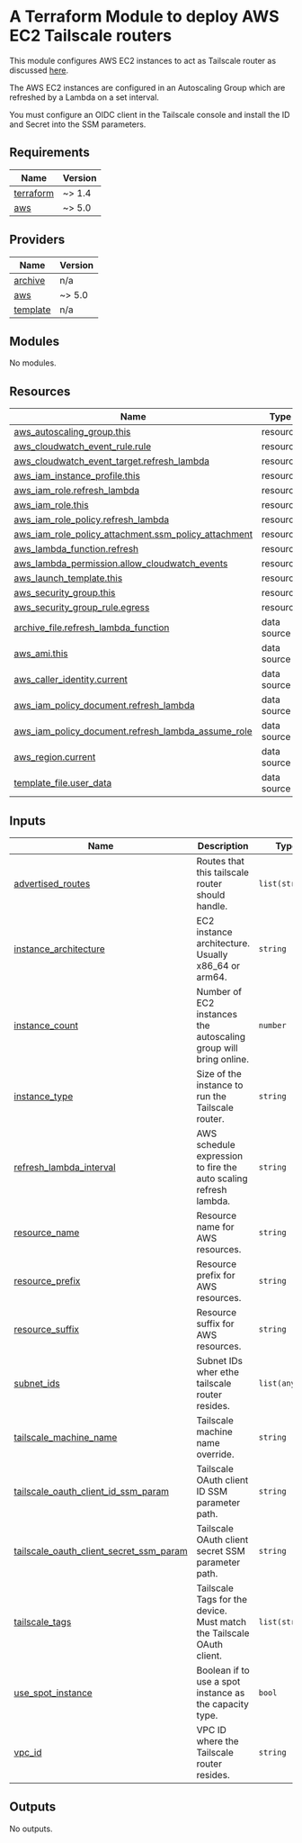 # A Terraform Module to deploy AWS EC2 Tailscale routers

This module configures AWS EC2 instances to act as Tailscale router as discussed [here](https://tailscale.com/kb/1019/subnets/).

The AWS EC2 instances are configured in an Autoscaling Group which are refreshed by a Lambda on a set interval.

You must configure an OIDC client in the Tailscale console and install the ID and Secret into the SSM parameters.

<!-- BEGIN_TF_DOCS -->
## Requirements

| Name | Version |
|------|---------|
| <a name="requirement_terraform"></a> [terraform](#requirement\_terraform) | ~> 1.4 |
| <a name="requirement_aws"></a> [aws](#requirement\_aws) | ~> 5.0 |

## Providers

| Name | Version |
|------|---------|
| <a name="provider_archive"></a> [archive](#provider\_archive) | n/a |
| <a name="provider_aws"></a> [aws](#provider\_aws) | ~> 5.0 |
| <a name="provider_template"></a> [template](#provider\_template) | n/a |

## Modules

No modules.

## Resources

| Name | Type |
|------|------|
| [aws_autoscaling_group.this](https://registry.terraform.io/providers/hashicorp/aws/latest/docs/resources/autoscaling_group) | resource |
| [aws_cloudwatch_event_rule.rule](https://registry.terraform.io/providers/hashicorp/aws/latest/docs/resources/cloudwatch_event_rule) | resource |
| [aws_cloudwatch_event_target.refresh_lambda](https://registry.terraform.io/providers/hashicorp/aws/latest/docs/resources/cloudwatch_event_target) | resource |
| [aws_iam_instance_profile.this](https://registry.terraform.io/providers/hashicorp/aws/latest/docs/resources/iam_instance_profile) | resource |
| [aws_iam_role.refresh_lambda](https://registry.terraform.io/providers/hashicorp/aws/latest/docs/resources/iam_role) | resource |
| [aws_iam_role.this](https://registry.terraform.io/providers/hashicorp/aws/latest/docs/resources/iam_role) | resource |
| [aws_iam_role_policy.refresh_lambda](https://registry.terraform.io/providers/hashicorp/aws/latest/docs/resources/iam_role_policy) | resource |
| [aws_iam_role_policy_attachment.ssm_policy_attachment](https://registry.terraform.io/providers/hashicorp/aws/latest/docs/resources/iam_role_policy_attachment) | resource |
| [aws_lambda_function.refresh](https://registry.terraform.io/providers/hashicorp/aws/latest/docs/resources/lambda_function) | resource |
| [aws_lambda_permission.allow_cloudwatch_events](https://registry.terraform.io/providers/hashicorp/aws/latest/docs/resources/lambda_permission) | resource |
| [aws_launch_template.this](https://registry.terraform.io/providers/hashicorp/aws/latest/docs/resources/launch_template) | resource |
| [aws_security_group.this](https://registry.terraform.io/providers/hashicorp/aws/latest/docs/resources/security_group) | resource |
| [aws_security_group_rule.egress](https://registry.terraform.io/providers/hashicorp/aws/latest/docs/resources/security_group_rule) | resource |
| [archive_file.refresh_lambda_function](https://registry.terraform.io/providers/hashicorp/archive/latest/docs/data-sources/file) | data source |
| [aws_ami.this](https://registry.terraform.io/providers/hashicorp/aws/latest/docs/data-sources/ami) | data source |
| [aws_caller_identity.current](https://registry.terraform.io/providers/hashicorp/aws/latest/docs/data-sources/caller_identity) | data source |
| [aws_iam_policy_document.refresh_lambda](https://registry.terraform.io/providers/hashicorp/aws/latest/docs/data-sources/iam_policy_document) | data source |
| [aws_iam_policy_document.refresh_lambda_assume_role](https://registry.terraform.io/providers/hashicorp/aws/latest/docs/data-sources/iam_policy_document) | data source |
| [aws_region.current](https://registry.terraform.io/providers/hashicorp/aws/latest/docs/data-sources/region) | data source |
| [template_file.user_data](https://registry.terraform.io/providers/hashicorp/template/latest/docs/data-sources/file) | data source |

## Inputs

| Name | Description | Type | Default | Required |
|------|-------------|------|---------|:--------:|
| <a name="input_advertised_routes"></a> [advertised\_routes](#input\_advertised\_routes) | Routes that this tailscale router should handle. | `list(string)` | n/a | yes |
| <a name="input_instance_architecture"></a> [instance\_architecture](#input\_instance\_architecture) | EC2 instance architecture. Usually x86\_64 or arm64. | `string` | `"arm64"` | no |
| <a name="input_instance_count"></a> [instance\_count](#input\_instance\_count) | Number of EC2 instances the autoscaling group will bring online. | `number` | `2` | no |
| <a name="input_instance_type"></a> [instance\_type](#input\_instance\_type) | Size of the instance to run the Tailscale router. | `string` | `"t4g.micro"` | no |
| <a name="input_refresh_lambda_interval"></a> [refresh\_lambda\_interval](#input\_refresh\_lambda\_interval) | AWS schedule expression to fire the auto scaling refresh lambda. | `string` | `"rate(14 days)"` | no |
| <a name="input_resource_name"></a> [resource\_name](#input\_resource\_name) | Resource name for AWS resources. | `string` | `"tailscale-router"` | no |
| <a name="input_resource_prefix"></a> [resource\_prefix](#input\_resource\_prefix) | Resource prefix for AWS resources. | `string` | `""` | no |
| <a name="input_resource_suffix"></a> [resource\_suffix](#input\_resource\_suffix) | Resource suffix for AWS resources. | `string` | `""` | no |
| <a name="input_subnet_ids"></a> [subnet\_ids](#input\_subnet\_ids) | Subnet IDs wher ethe tailscale router resides. | `list(any)` | n/a | yes |
| <a name="input_tailscale_machine_name"></a> [tailscale\_machine\_name](#input\_tailscale\_machine\_name) | Tailscale machine name override. | `string` | n/a | yes |
| <a name="input_tailscale_oauth_client_id_ssm_param"></a> [tailscale\_oauth\_client\_id\_ssm\_param](#input\_tailscale\_oauth\_client\_id\_ssm\_param) | Tailscale OAuth client ID SSM parameter path. | `string` | n/a | yes |
| <a name="input_tailscale_oauth_client_secret_ssm_param"></a> [tailscale\_oauth\_client\_secret\_ssm\_param](#input\_tailscale\_oauth\_client\_secret\_ssm\_param) | Tailscale OAuth client secret SSM parameter path. | `string` | n/a | yes |
| <a name="input_tailscale_tags"></a> [tailscale\_tags](#input\_tailscale\_tags) | Tailscale Tags for the device. Must match the Tailscale OAuth client. | `list(string)` | n/a | yes |
| <a name="input_use_spot_instance"></a> [use\_spot\_instance](#input\_use\_spot\_instance) | Boolean if to use a spot instance as the capacity type. | `bool` | `false` | no |
| <a name="input_vpc_id"></a> [vpc\_id](#input\_vpc\_id) | VPC ID where the Tailscale router resides. | `string` | n/a | yes |

## Outputs

No outputs.
<!-- END_TF_DOCS -->
